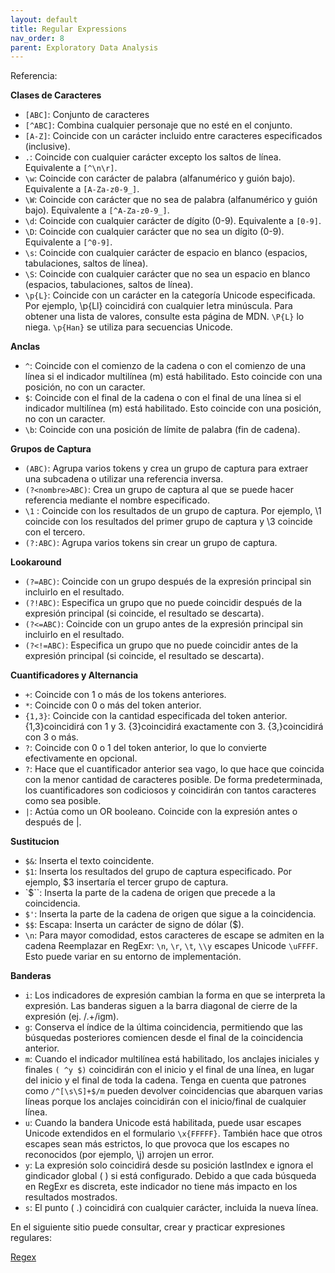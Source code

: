```yaml
---
layout: default
title: Regular Expressions
nav_order: 8
parent: Exploratory Data Analysis
---
```



Referencia:

**Clases de Caracteres**

- `[ABC]`: Conjunto de caracteres
- `[^ABC]`: Combina cualquier personaje que no esté en el conjunto.
- `[A-Z]`: Coincide con un carácter incluido entre caracteres especificados (inclusive).
- `.`: Coincide con cualquier carácter excepto los saltos de línea. Equivalente a `[^\n\r]`.
- `\w`: Coincide con carácter de palabra (alfanumérico y guión bajo). Equivalente a `[A-Za-z0-9_]`.
- `\W`: Coincide con carácter que no sea de palabra (alfanumérico y guión bajo). Equivalente a `[^A-Za-z0-9_]`.
- `\d`: Coincide con cualquier carácter de dígito (0-9). Equivalente a `[0-9]`.
- `\D`: Coincide con cualquier carácter que no sea un dígito (0-9). Equivalente a `[^0-9]`.
- `\s`: Coincide con cualquier carácter de espacio en blanco (espacios, tabulaciones, saltos de línea).
- `\S`: Coincide con cualquier carácter que no sea un espacio en blanco (espacios, tabulaciones, saltos de línea).
- `\p{L}`: Coincide con un carácter en la categoría Unicode especificada. Por ejemplo, \p{Ll} coincidirá con cualquier letra minúscula. Para obtener una lista de valores, consulte esta página de MDN. `\P{L}` lo niega. `\p{Han}` se utiliza para secuencias Unicode. 

**Anclas**

- `^`: Coincide con el comienzo de la cadena o con el comienzo de una línea si el indicador multilínea (m) está habilitado. Esto coincide con una posición, no con un caracter.
- `$`: Coincide con el final de la cadena o con el final de una línea si el indicador multilínea (m) está habilitado. Esto coincide con una posición, no con un caracter.
- `\b`: Coincide con una posición de límite de palabra (fin de cadena). 

**Grupos de Captura**

- `(ABC)`: Agrupa varios tokens y crea un grupo de captura para extraer una subcadena o utilizar una referencia inversa.
- `(?<nombre>ABC)`: Crea un grupo de captura al que se puede hacer referencia mediante el nombre especificado.
- `\1` : Coincide con los resultados de un grupo de captura. Por ejemplo, \1 coincide con los resultados del primer grupo de captura y \3 coincide con el tercero.
- `(?:ABC)`: Agrupa varios tokens sin crear un grupo de captura.


**Lookaround**

- `(?=ABC)`: Coincide con un grupo después de la expresión principal sin incluirlo en el resultado.
- `(?!ABC)`: Especifica un grupo que no puede coincidir después de la expresión principal (si coincide, el resultado se descarta).
- `(?<=ABC)`: Coincide con un grupo antes de la expresión principal sin incluirlo en el resultado.
- `(?<!=ABC)`: Especifica un grupo que no puede coincidir antes de la expresión principal (si coincide, el resultado se descarta).


**Cuantificadores y Alternancia**

- `+`: Coincide con 1 o más de los tokens anteriores.
- `*`: Coincide con 0 o más del token anterior.
- `{1,3}`: Coincide con la cantidad especificada del token anterior. {1,3}coincidirá con 1 y 3. {3}coincidirá exactamente con 3. {3,}coincidirá con 3 o más.
- `?`: Coincide con 0 o 1 del token anterior, lo que lo convierte efectivamente en opcional.
- `?`: Hace que el cuantificador anterior sea vago, lo que hace que coincida con la menor cantidad de caracteres posible. De forma predeterminada, los cuantificadores son codiciosos y coincidirán con tantos caracteres como sea posible.
- `|`: Actúa como un OR booleano. Coincide con la expresión antes o después de \|.


**Sustitucion**

- `$&`: Inserta el texto coincidente.
- `$1`: Inserta los resultados del grupo de captura especificado. Por ejemplo, $3 insertaría el tercer grupo de captura.
- `$\``: Inserta la parte de la cadena de origen que precede a la coincidencia.
- `$'`: Inserta la parte de la cadena de origen que sigue a la coincidencia.
- `$$`: Escapa: Inserta un carácter de signo de dólar ($).
- `\n`: Para mayor comodidad, estos caracteres de escape se admiten en la cadena Reemplazar en RegExr: `\n`, `\r`, `\t`, `\\y` escapes Unicode `\uFFFF`. Esto puede variar en su entorno de implementación.


**Banderas**

- `i`: Los indicadores de expresión cambian la forma en que se interpreta la expresión. Las banderas siguen a la barra diagonal de cierre de la expresión (ej. /.+/igm).
- `g`: Conserva el índice de la última coincidencia, permitiendo que las búsquedas posteriores comiencen desde el final de la coincidencia anterior.
- `m`: Cuando el indicador multilínea está habilitado, los anclajes iniciales y finales `( ^y $)` coincidirán con el inicio y el final de una línea, en lugar del inicio y el final de toda la cadena. Tenga en cuenta que patrones como `/^[\s\S]+$/m` pueden devolver coincidencias que abarquen varias líneas porque los anclajes coincidirán con el inicio/final de cualquier línea.
- `u`: Cuando la bandera Unicode está habilitada, puede usar escapes Unicode extendidos en el formulario `\x{FFFFF}`. También hace que otros escapes sean más estrictos, lo que provoca que los escapes no reconocidos (por ejemplo, \j) arrojen un error.
- `y`: La expresión solo coincidirá desde su posición lastIndex e ignora el gindicador global ( ) si está configurado. Debido a que cada búsqueda en RegExr es discreta, este indicador no tiene más impacto en los resultados mostrados.
- `s`: El punto ( .) coincidirá con cualquier carácter, incluida la nueva línea.


En el siguiente sitio puede consultar, crear y practicar expresiones regulares:

[Regex](https://regexr.com/)